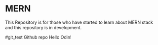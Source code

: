 # MERN
This Repository is for those who have started to learn about MERN stack and this repository is in development.

#git_test
Github repo
Hello Odin!


